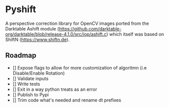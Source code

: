 # Pyshift

A perspective correction library for OpenCV images ported from the Darktable Ashift module (https://github.com/darktable-org/darktable/blob/release-4.1.0/src/iop/ashift.c)
which itself was based on ShiftN (https://www.shiftn.de).

## Roadmap

- [] Expose flags to allow for more customization of algoritmn (i.e Disable/Enable Rotation)
- [] Validate inputs
- [] Write tests
- [] Exit in a way python treats as an error
- [] Publish to Pypi
- [] Trim code what's needed and rename dt prefixes